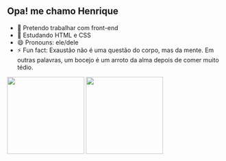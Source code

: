 ## Opa! me chamo Henrique
- 🔭 Pretendo trabalhar com front-end
- 🌱 Estudando HTML e CSS
- 😄 Pronouns: ele/dele
- ⚡ Fun fact: Exaustão não é uma questão do corpo, mas da mente. Em outras palavras, um bocejo é um arroto da alma depois de comer muito tédio.

<div>
  <a href="https://github.com/henriquexcj"></a>
  <img height="180em" src="https://github-readme-stats.vercel.app/api?username=henriquexcj&show_icons=true&theme=nightowl&include_all_commits=true&count_private=true"/>
  <img height="180em" src="https://github-readme-stats.vercel.app/api/top-langs/?username=henriquexcj&layout=compact&langs_count=16&theme=nightowl"/>

</div>
